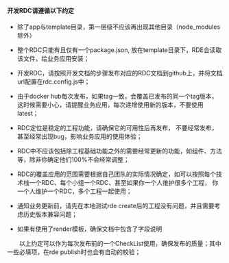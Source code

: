 #### 开发RDC请遵循以下约定

* 除了app与template目录，第一层级不应该再出现其他目录（node\_modules除外）
* 整个RDC只能有且仅有一个package.json, 放在template目录下，RDE会读取该文件，给业务应用安装；
* 开发RDC，请按照开发文档的步骤发布对应的RDC文档到github上，并将文档url配置在rdc.config.js中；

* 由于docker hub每次发布，如果tag一致，会覆盖已发布的同一个tag版本，这时候需要小心，请提醒业务应用，每次递增使用新的版本，不要使用latest；

* RDC定位是稳定的工程功能，请确保它的可用性后再发布， 不要经常发布，甚至经常出现bug，影响业务应用的使用体验；

* RDC中不应该包括除工程基础功能之外的需要经常更新的功能，如组件、方法等，除非你确定他们100%不会经常调整；

* RDC的覆盖应用的范围需要根据自己团队的实际情况确定，如可以按照每个技术栈一个RDC、每个小组一个RDC、甚至如果你一个人维护很多个工程， 你一个人维护一个RDC，多个工程一起使用；

* 通知业务更新前，请先在本地测试rde create后的工程没有问题，并且需要考虑历史版本兼容问题；

* 如果有使用了render模板，确保文档中包含了字段说明

&emsp;&emsp;以上约定可以作为每次发布前的一个CheckList使用，确保发布的质量；其中一些必填项，在rde publish时也会有自动的校验；
